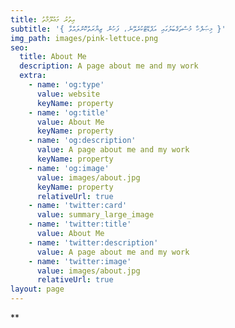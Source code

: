 ```yaml
---
title: އިތުރު މަޢުލޫމާތު
subtitle: '{ މިޞަފްހާ މުސްތަޤްބަލުގައި އަޕްޑޭޓްކުރެވޭނެ، ފަހުން ޒިޔާރަތްކޮށްލައްވާ }'
img_path: images/pink-lettuce.png
seo:
  title: About Me
  description: A page about me and my work
  extra:
    - name: 'og:type'
      value: website
      keyName: property
    - name: 'og:title'
      value: About Me
      keyName: property
    - name: 'og:description'
      value: A page about me and my work
      keyName: property
    - name: 'og:image'
      value: images/about.jpg
      keyName: property
      relativeUrl: true
    - name: 'twitter:card'
      value: summary_large_image
    - name: 'twitter:title'
      value: About Me
    - name: 'twitter:description'
      value: A page about me and my work
    - name: 'twitter:image'
      value: images/about.jpg
      relativeUrl: true
layout: page
---
```

**
